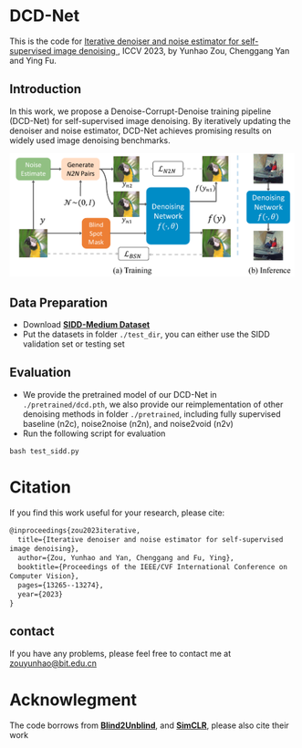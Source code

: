 # DCD-Net
This is the code for [Iterative denoiser and noise estimator for self-supervised image denoising
](https://openaccess.thecvf.com/content/ICCV2023/papers/Zou_Iterative_Denoiser_and_Noise_Estimator_for_Self-Supervised_Image_Denoising_ICCV_2023_paper.pdf), ICCV 2023, by Yunhao Zou, Chenggang Yan and Ying Fu.

## Introduction
In this work, we propose a  Denoise-Corrupt-Denoise training pipeline (DCD-Net) for self-supervised image denoising. By iteratively updating the denoiser and noise estimator, DCD-Net achieves promising results on widely used image denoising benchmarks.

<img src="figure/overview.png" width="500px"/>

## Data Preparation
* Download [**SIDD-Medium Dataset**](https://abdokamel.github.io/sidd/)
* Put the datasets in folder ```./test_dir```, you can either use the SIDD validation set or testing set

## Evaluation
* We provide the pretrained model of our DCD-Net in ```./pretrained/dcd.pth```, we also provide our reimplementation of other denoising methods in folder ```./pretrained```, including fully supervised baseline (n2c), noise2noise (n2n), and noise2void (n2v)
* Run the following script for evaluation
```
bash test_sidd.py
```
# Citation
If you find this work useful for your research, please cite:
```
@inproceedings{zou2023iterative,
  title={Iterative denoiser and noise estimator for self-supervised image denoising},
  author={Zou, Yunhao and Yan, Chenggang and Fu, Ying},
  booktitle={Proceedings of the IEEE/CVF International Conference on Computer Vision},
  pages={13265--13274},
  year={2023}
}
```
## contact
If you have any problems, please feel free to contact me at zouyunhao@bit.edu.cn
# Acknowlegment
The code borrows from [**Blind2Unblind**](https://github.com/zejinwang/Blind2Unblind), and [**SimCLR**](https://github.com/sthalles/SimCLR), please also cite their work
